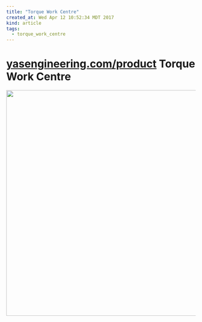 ```yaml
---
title: "Torque Work Centre"
created_at: Wed Apr 12 10:52:34 MDT 2017
kind: article
tags:
  - torque_work_centre
---
```


<h1>
  <a href="http://yasengineering.com/product-category/yas-engineering/torque-work-centre/" target="_blank">yasengineering.com/product</a>
  Torque Work Centre
</h1>

<img src="/assets/images/torque-work-centre-yas-engineering-01.jpg" width="600px">

<!--
html boilerplate
<a href="" target="_blank"></a>
<a name=""></a>
<img src="" width="400px">
<ul>
  <li></li>
</ul>
<pre>
</pre>
<pre><code>
</code></pre>
<math xmlns='http://www.w3.org/1998/Math/MathML' display='block'>
</math>
-->
